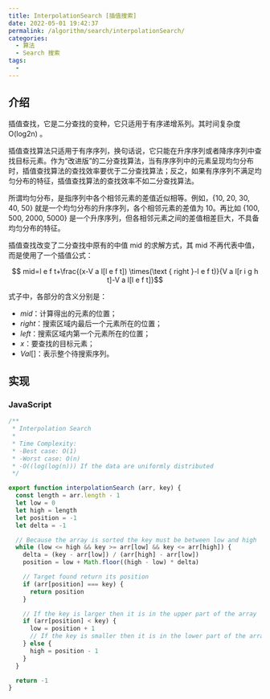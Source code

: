 ```yaml
---
title: InterpolationSearch [插值搜索]
date: 2022-05-01 19:42:37
permalink: /algorithm/search/interpolationSearch/
categories:
  - 算法
  - Search 搜索
tags:
  - 
---
```


## 介绍

插值查找，它是二分查找的变种，它只适用于有序递增系列。其时间复杂度 O(log2n) 。

插值查找算法只适用于有序序列，换句话说，它只能在升序序列或者降序序列中查找目标元素。作为“改进版”的二分查找算法，当有序序列中的元素呈现均匀分布时，插值查找算法的查找效率要优于二分查找算法；反之，如果有序序列不满足均匀分布的特征，插值查找算法的查找效率不如二分查找算法。

所谓均匀分布，是指序列中各个相邻元素的差值近似相等。例如，{10, 20, 30, 40, 50} 就是一个均匀分布的升序序列，各个相邻元素的差值为 10。再比如 {100, 500, 2000, 5000} 是一个升序序列，但各相邻元素之间的差值相差巨大，不具备均匀分布的特征。

插值查找改变了二分查找中原有的中值 mid 的求解方式，其 mid 不再代表中值，而是使用了一个插值公式：

$$
mid=l e f t+\frac{(x-V a l[l e f t]) \times(\text { right }-l e f t)}{V a l[r i g h t]-V a l[l e f t]}
​$$

式子中，各部分的含义分别是：

- $mid$：计算得出的元素的位置；
- $right$：搜索区域内最后一个元素所在的位置；
- $left$：搜索区域内第一个元素所在的位置；
- $x$：要查找的目标元素；
- $Val[]$：表示整个待搜索序列。

## 实现

### JavaScript

```js
/**
 * Interpolation Search
 *
 * Time Complexity:
 * -Best case: O(1)
 * -Worst case: O(n)
 * -O((log(log(n))) If the data are uniformly distributed
 */

export function interpolationSearch (arr, key) {
  const length = arr.length - 1
  let low = 0
  let high = length
  let position = -1
  let delta = -1

  // Because the array is sorted the key must be between low and high
  while (low <= high && key >= arr[low] && key <= arr[high]) {
    delta = (key - arr[low]) / (arr[high] - arr[low])
    position = low + Math.floor((high - low) * delta)

    // Target found return its position
    if (arr[position] === key) {
      return position
    }

    // If the key is larger then it is in the upper part of the array
    if (arr[position] < key) {
      low = position + 1
      // If the key is smaller then it is in the lower part of the array
    } else {
      high = position - 1
    }
  }

  return -1
}
```
